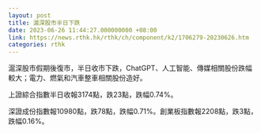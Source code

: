 ```yaml
---
layout: post
title: 滬深股市半日下跌
date: 2023-06-26 11:44:27.000000000 +08:00
link: https://news.rthk.hk/rthk/ch/component/k2/1706279-20230626.htm
categories: rthk
---
```


滬深股市假期後復市，半日收市下跌，ChatGPT、人工智能、傳媒相關股份跌幅較大；電力、燃氣和汽車整車相關股份造好。

上證綜合指數半日收報3174點，跌23點，跌幅0.74%。

深證成份指數報10980點，跌78點，跌幅0.71%。創業板指數報2208點，跌3點，跌幅0.16%。
